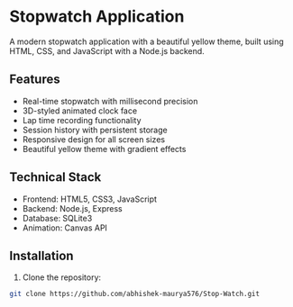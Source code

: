 # Stopwatch Application

A modern stopwatch application with a beautiful yellow theme, built using HTML, CSS, and JavaScript with a Node.js backend.

## Features

- Real-time stopwatch with millisecond precision
- 3D-styled animated clock face
- Lap time recording functionality
- Session history with persistent storage
- Responsive design for all screen sizes
- Beautiful yellow theme with gradient effects

## Technical Stack

- Frontend: HTML5, CSS3, JavaScript
- Backend: Node.js, Express
- Database: SQLite3
- Animation: Canvas API

## Installation

1. Clone the repository:
```bash
git clone https://github.com/abhishek-maurya576/Stop-Watch.git
